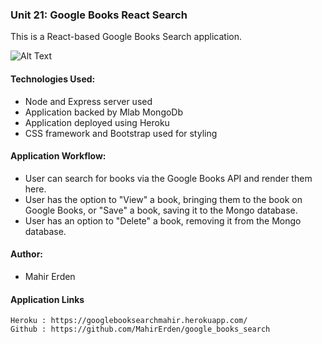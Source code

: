 ### Unit 21: Google Books React Search

This is a React-based Google Books Search application. 

![Alt Text](./client/public/img/GoogleBookSearch.gif)

#### Technologies Used:
* Node and Express server used
* Application backed by Mlab MongoDb
* Application deployed using Heroku
* CSS framework and Bootstrap used for styling

#### Application Workflow:
* User can search for books via the Google Books API and render them here.
* User has the option to "View" a book, bringing them to the book on Google Books, or "Save" a book, saving it to the Mongo database.
* User has an option to "Delete" a book, removing it from the Mongo database.


#### Author:

* Mahir Erden

#### Application Links

```
Heroku : https://googlebooksearchmahir.herokuapp.com/
Github : https://github.com/MahirErden/google_books_search
```
